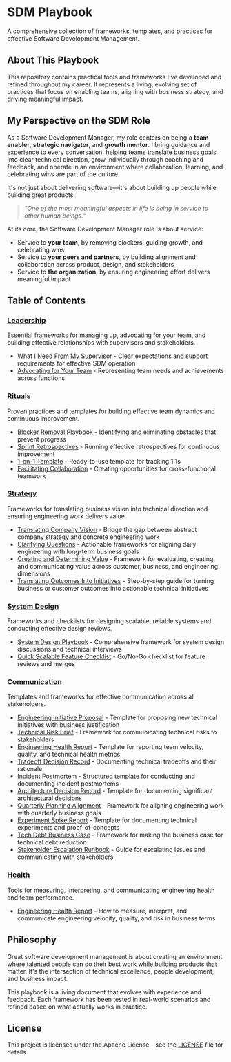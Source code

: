 # SDM Playbook

A comprehensive collection of frameworks, templates, and practices for effective Software Development Management.

## About This Playbook

This repository contains practical tools and frameworks I've developed and refined throughout my career. It represents a living, evolving set of practices that focus on enabling teams, aligning with business strategy, and driving meaningful impact.

## My Perspective on the SDM Role

As a Software Development Manager, my role centers on being a **team enabler**, **strategic navigator**, and **growth mentor**. I bring guidance and experience to every conversation, helping teams translate business goals into clear technical direction, grow individually through coaching and feedback, and operate in an environment where collaboration, learning, and celebrating wins are part of the culture.

It's not just about delivering software—it's about building up people while building great products.

> *"One of the most meaningful aspects in life is being in service to other human beings."*

At its core, the Software Development Manager role is about service:
- Service to **your team**, by removing blockers, guiding growth, and celebrating wins
- Service to **your peers and partners**, by building alignment and collaboration across product, design, and stakeholders  
- Service to **the organization**, by ensuring engineering effort delivers meaningful impact

## Table of Contents

### [Leadership](./leadership/)
Essential frameworks for managing up, advocating for your team, and building effective relationships with supervisors and stakeholders.

- [What I Need From My Supervisor](./leadership/what-i-need-from-my-supervisor.md) - Clear expectations and support requirements for effective SDM operation
- [Advocating for Your Team](./leadership/advocating-for-your-team.md) - Representing team needs and achievements across functions

### [Rituals](./rituals/)
Proven practices and templates for building effective team dynamics and continuous improvement.

- [Blocker Removal Playbook](./rituals/blocker-removal-playbook.md) - Identifying and eliminating obstacles that prevent progress
- [Sprint Retrospectives](./rituals/sprint-retrospectives.md) - Running effective retrospectives for continuous improvement
- [1-on-1 Template](./rituals/1-on-1-template.md) - Ready-to-use template for tracking 1:1s
- [Facilitating Collaboration](./rituals/facilitating-collaboration.md) - Creating opportunities for cross-functional teamwork

### [Strategy](./strategy/)
Frameworks for translating business vision into technical direction and ensuring engineering work delivers value.

- [Translating Company Vision](./strategy/translating-company-vision.md) - Bridge the gap between abstract company strategy and concrete engineering work
- [Clarifying Questions](./strategy/clarifying-questions.md) - Actionable frameworks for aligning daily engineering with long-term business goals
- [Creating and Determining Value](./strategy/creating-and-determining-value.md) - Framework for evaluating, creating, and communicating value across customer, business, and engineering dimensions
- [Translating Outcomes Into Initiatives](./strategy/translating-outcomes-into-initiatives.md) - Step-by-step guide for turning business or customer outcomes into actionable technical initiatives

### [System Design](./systemdesign/)
Frameworks and checklists for designing scalable, reliable systems and conducting effective design reviews.

- [System Design Playbook](./systemdesign/system-design.md) - Comprehensive framework for system design discussions and technical interviews
- [Quick Scalable Feature Checklist](./systemdesign/quick-sd-checklist.md) - Go/No-Go checklist for feature reviews and merges

### [Communication](./communication/)
Templates and frameworks for effective communication across all stakeholders.

- [Engineering Initiative Proposal](./communication/01-engineering-initiative-proposal.md) - Template for proposing new technical initiatives with business justification
- [Technical Risk Brief](./communication/02-technical-risk-brief.md) - Framework for communicating technical risks to stakeholders
- [Engineering Health Report](./communication/03-engineering-health-report.md) - Template for reporting team velocity, quality, and technical health metrics
- [Tradeoff Decision Record](./communication/04-tradeoff-decision-record.md) - Documenting technical tradeoffs and their rationale
- [Incident Postmortem](./communication/05-incident-postmortem.md) - Structured template for conducting and documenting incident postmortems
- [Architecture Decision Record](./communication/06-architecture-decision-record.md) - Template for documenting significant architectural decisions
- [Quarterly Planning Alignment](./communication/07-quarterly-planning-alignment.md) - Framework for aligning engineering work with quarterly business goals
- [Experiment Spike Report](./communication/08-experiment-spike-report.md) - Template for documenting technical experiments and proof-of-concepts
- [Tech Debt Business Case](./communication/09-tech-debt-business-case.md) - Framework for making the business case for technical debt reduction
- [Stakeholder Escalation Runbook](./communication/10-stakeholder-escalation-runbook.md) - Guide for escalating issues and communicating with stakeholders

### [Health](./health/)
Tools for measuring, interpreting, and communicating engineering health and team performance.

- [Engineering Health Report](./health/engineering-health-report.md) - How to measure, interpret, and communicate engineering velocity, quality, and risk in business terms

## Philosophy

Great software development management is about creating an environment where talented people can do their best work while building products that matter. It's the intersection of technical excellence, people development, and business impact.

This playbook is a living document that evolves with experience and feedback. Each framework has been tested in real-world scenarios and refined based on what actually works in practice.

## License

This project is licensed under the Apache License - see the [LICENSE](LICENSE) file for details.
